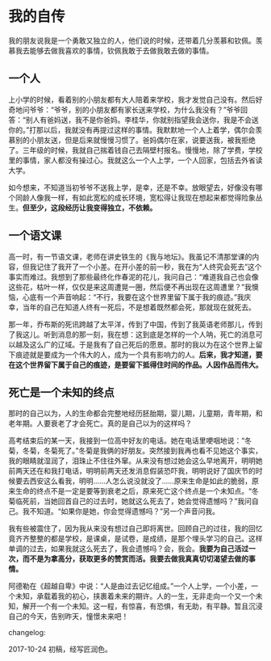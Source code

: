 # 我的自传

我的朋友说我是一个勇敢又独立的人，他们说的时候，还带着几分羡慕和钦佩。羡慕我去能够去做我喜欢的事情，钦佩我敢于去做我敢去做的事情。

## 一个人

上小学的时候，看着别的小朋友都有大人陪着来学校，我才发觉自己没有。然后好奇地问爷爷：“爷爷，别的小朋友都有家长送来学校，为什么我没有？”爷爷回答：“别人有爸妈送，我不是你爸妈。李桂华，你就别指望我会送你，我是不会送你的。”打那以后，我就没有再提过这样的事情。我默默地一个人上着学，偶尔会羡慕别的小朋友送，但是后来就慢慢习惯了。爸妈偶尔在家，说要送我，被我拒绝了。三年级的时候，我就自己揣着钱自己去隔壁村报名。慢慢地，除了学费，学校里的事情，家人都没有操过心。我就这么一个人上学，一个人回家，包括去外省读大学。

如今想来，不知道当初爷爷不送我上学，是幸，还是不幸。放眼望去，好像没有哪个同龄人像我一样，有如此宽松的成长环境，宽松得让我现在想起来都觉得险象丛生。**但至少，这段经历让我变得独立，不依赖。**
## 一个语文课

高一时，有一节语文课，老师在讲史铁生的《我与地坛》。我虽记不清那堂课的内容，但我记住了我开了一个小差。在开小差的前一秒，我在为“人终究会死去”这个事实而难过。我想到了那些最终化作春泥的花儿，我问自己：“难道我自己也会像这些花，枯叶一样，仅仅是来这周遭晃一圈，然后便不再出现在这周遭里？”我懊恼，心底有一个声音响起：“不行，我要在这个世界里留下属于我的痕迹。”我庆幸，当年的自己在知道人终有一死后，不是想着既然都会死，那就现在就死去。


那一年，乔布斯的死讯跨越了太平洋，传到了中国，传到了我英语老师那儿，传到了我这儿。听到消息的那一刻，我在想：这到底是怎样的一个人呐，死亡的消息可以越及这么广的辽域。于是我有了自己死后的愿景。那时的我以为在这个世界上留下痕迹就是要成为一个伟大的人，成为一个具有影响力的人。**后来，我才知道，要在这个世界留下属于自己的痕迹，是要留下抵得住时间的作品。人因作品而伟大。**



## 死亡是一个未知的终点

那时的自己以为，人的生命都会完整地经历胚胎期，婴儿期，儿童期，青年期，和老年期。人要衰老了才会死亡。真的是自己以为的这样吗？

高考结束后的某一天，我接到一位高中好友的电话。她在电话里哽咽地说：“冬菊，冬菊，冬菊死了。”冬菊是我俩的好朋友。突然接到我再也看不见她这个事实，我的眼睛就湿润了，泪珠止不住往外窜。从来没有想过她会这么早地离开，明明她前两天还在和我打电话，明明前两天还发消息假装恐吓我，明明说好了国庆节的时候要去西安这么看我，明明......人怎么说没就没了......原来生命是如此的脆弱，原来生命的终点不是一定是要等到衰老之后，原来死亡这个终点是一个未知点。“冬菊临死前，当她回首自己的过去时，她就这么死去了，她会觉得遗憾吗？”我问自己。我不知道。“如果你是她，你会觉得遗憾吗？”另一个声音问我。

我有些被震住了，因为我从来没有想过自己即将离世。回顾自己的过往，我的回忆竟齐齐整整的都是学校，是课桌，是试卷，是成绩，是那个埋头学习的自己。这样单调的过去，如果我就这么死去了，我会遗憾吗？会，我会。**我要为自己活过一次，而不是为拿高分，获取更多的赞赏而活。我要去做我真真切切渴望去做的事情。**

阿德勒在《超越自卑》中说：“人是由过去记忆组成。”一个人上学，一个小差，一个未知，承载着我的初心，挟裹着未来的期许。人的一生，无非走向一个又一个未知，解开一个有一个未知。这一程，有惊喜，有恐惧，有无助，有平静。暂且沉浸自己的今天，告别昨天，憧憬未来吧！ 

changelog:

2017-10-24 初稿，经写匠润色。
